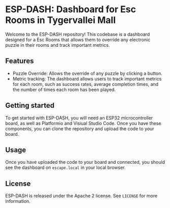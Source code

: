 # ESP-DASH: Dashboard for Esc Rooms in Tygervallei Mall

Welcome to the ESP-DASH repository! This codebase is a dashboard designed for a Esc Rooms that allows them to override any electronic puzzle in their rooms and track important metrics.

## Features

- Puzzle Override: Allows the override of any puzzle by clicking a button.
- Metric tracking: The dashboard allows users to track important metrics for each room, such as success rates, average completion times, and the number of times each room has been played.

## Getting started

To get started with ESP-DASH, you will need an ESP32 microcontroller board, as well as Platformio and Visiual Studio Code.
Once you have these components, you can clone the repository and upload the code to your board.

## Usage

Once you have uploaded the code to your board and connected, you should see the dashboard on `escape.local` in your local browser.


## License

ESP-DASH is released under the Apache 2 license. See `LICENSE` for more information.

